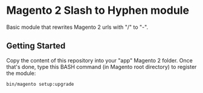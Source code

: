 # Magento 2 Slash to Hyphen module

Basic module that rewrites Magento 2 urls with "/" to "-".

## Getting Started

Copy the content of this repository into your "app" Magento 2 folder.
Once that's done, type this BASH command (in Magento root directory) to register the module:

```
bin/magento setup:upgrade
```
